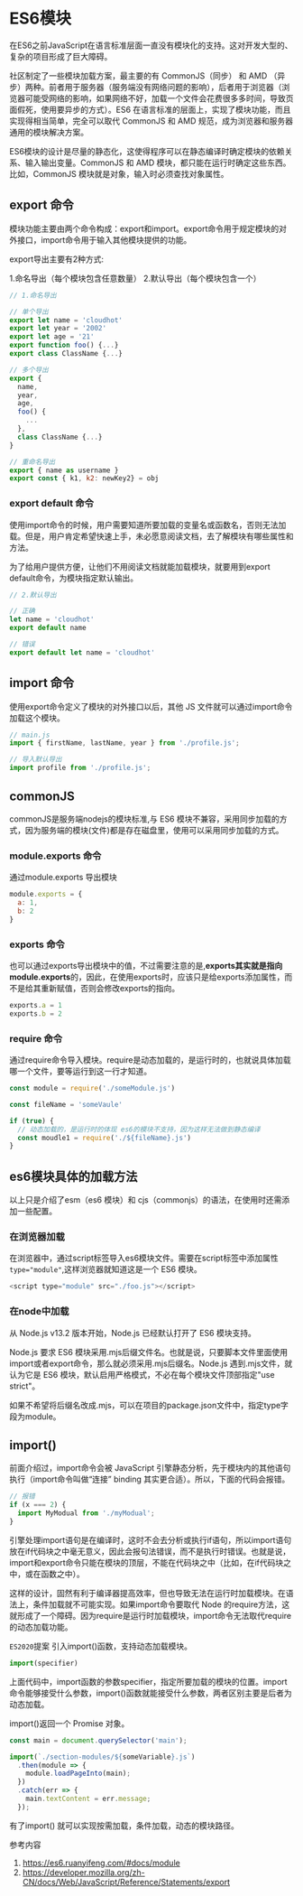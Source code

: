 # ES6模块

在ES6之前JavaScript在语言标准层面一直没有模块化的支持。这对开发大型的、复杂的项目形成了巨大障碍。

社区制定了一些模块加载方案，最主要的有 CommonJS（同步） 和 AMD （异步）两种。前者用于服务器（服务端没有网络问题的影响），后者用于浏览器（浏览器可能受网络的影响，如果网络不好，加载一个文件会花费很多多时间，导致页面假死，使用要异步的方式）。ES6 在语言标准的层面上，实现了模块功能，而且实现得相当简单，完全可以取代 CommonJS 和 AMD 规范，成为浏览器和服务器通用的模块解决方案。

ES6模块的设计是尽量的静态化，这使得程序可以在静态编译时确定模块的依赖关系、输入输出变量。CommonJS 和 AMD 模块，都只能在运行时确定这些东西。比如，CommonJS 模块就是对象，输入时必须查找对象属性。

## export 命令

模块功能主要由两个命令构成：export和import。export命令用于规定模块的对外接口，import命令用于输入其他模块提供的功能。

export导出主要有2种方式:

1.命名导出（每个模块包含任意数量）
2.默认导出（每个模块包含一个）

```js
// 1.命名导出

// 单个导出
export let name = 'cloudhot'
export let year = '2002'
export let age = '21'
export function foo() {...}
export class ClassName {...}

// 多个导出
export { 
  name,
  year,
  age,
  foo() {
    ...
  },
  class ClassName {...}
}

// 重命名导出
export { name as username }
export const { k1, k2: newKey2} = obj

```

### export default 命令

使用import命令的时候，用户需要知道所要加载的变量名或函数名，否则无法加载。但是，用户肯定希望快速上手，未必愿意阅读文档，去了解模块有哪些属性和方法。

为了给用户提供方便，让他们不用阅读文档就能加载模块，就要用到export default命令，为模块指定默认输出。

```js
// 2.默认导出

// 正确
let name = 'cloudhot'
export default name

// 错误
export default let name = 'cloudhot'
```

## import 命令

使用export命令定义了模块的对外接口以后，其他 JS 文件就可以通过import命令加载这个模块。

```js
// main.js
import { firstName, lastName, year } from './profile.js';

// 导入默认导出
import profile from './profile.js';

```

## commonJS

commonJS是服务端nodejs的模块标准,与 ES6 模块不兼容，采用同步加载的方式，因为服务端的模块(文件)都是存在磁盘里，使用可以采用同步加载的方式。

### module.exports 命令

通过module.exports 导出模块

```js
module.exports = {
  a: 1,
  b: 2
}
```

### exports 命令

也可以通过exports导出模块中的值，不过需要注意的是,**exports其实就是指向module.exports**的，因此，在使用exports时，应该只是给exports添加属性，而不是给其重新赋值，否则会修改exports的指向。

```js
exports.a = 1
exports.b = 2
```

### require 命令

通过require命令导入模块。require是动态加载的，是运行时的，也就说具体加载哪一个文件，要等运行到这一行才知道。

```js
const module = require('./someModule.js')

const fileName = 'someVaule'

if (true) {
  // 动态加载的，是运行时的体现 es6的模块不支持，因为这样无法做到静态编译
  const moudle1 = require('./${fileName}.js')
}
```

## es6模块具体的加载方法

以上只是介绍了esm（es6 模块）和 cjs（commonjs）的语法，在使用时还需添加一些配置。

### 在浏览器加载

在浏览器中，通过script标签导入es6模块文件。需要在script标签中添加属性`type="module"`,这样浏览器就知道这是一个 ES6 模块。

```js
<script type="module" src="./foo.js"></script>
```

### 在node中加载

从 Node.js v13.2 版本开始，Node.js 已经默认打开了 ES6 模块支持。

Node.js 要求 ES6 模块采用.mjs后缀文件名。也就是说，只要脚本文件里面使用import或者export命令，那么就必须采用.mjs后缀名。Node.js 遇到.mjs文件，就认为它是 ES6 模块，默认启用严格模式，不必在每个模块文件顶部指定"use strict"。

如果不希望将后缀名改成.mjs，可以在项目的package.json文件中，指定type字段为module。

## import()

前面介绍过，import命令会被 JavaScript 引擎静态分析，先于模块内的其他语句执行（import命令叫做“连接” binding 其实更合适）。所以，下面的代码会报错。

```js
// 报错
if (x === 2) {
  import MyModual from './myModual';
}
```

引擎处理import语句是在编译时，这时不会去分析或执行if语句，所以import语句放在if代码块之中毫无意义，因此会报句法错误，而不是执行时错误。也就是说，import和export命令只能在模块的顶层，不能在代码块之中（比如，在if代码块之中，或在函数之中）。

这样的设计，固然有利于编译器提高效率，但也导致无法在运行时加载模块。在语法上，条件加载就不可能实现。如果import命令要取代 Node 的require方法，这就形成了一个障碍。因为require是运行时加载模块，import命令无法取代require的动态加载功能。

`ES2020`提案 引入import()函数，支持动态加载模块。

```js
import(specifier)
```

上面代码中，import函数的参数specifier，指定所要加载的模块的位置。import命令能够接受什么参数，import()函数就能接受什么参数，两者区别主要是后者为动态加载。

import()返回一个 Promise 对象。

```js
const main = document.querySelector('main');

import(`./section-modules/${someVariable}.js`)
  .then(module => {
    module.loadPageInto(main);
  })
  .catch(err => {
    main.textContent = err.message;
  });
```

有了import() 就可以实现按需加载，条件加载，动态的模块路径。

参考内容

1. <https://es6.ruanyifeng.com/#docs/module>
2. <https://developer.mozilla.org/zh-CN/docs/Web/JavaScript/Reference/Statements/export>
